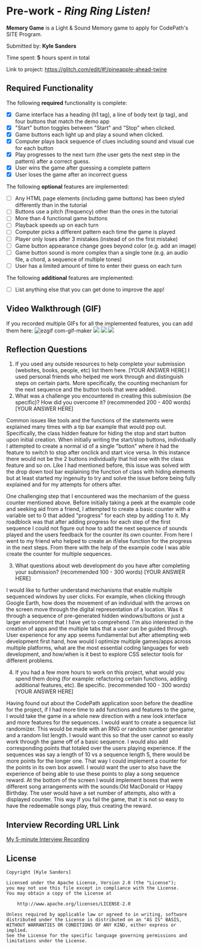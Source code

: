# Pre-work - *Ring Ring Listen!*

**Memory Game** is a Light & Sound Memory game to apply for CodePath's SITE Program. 

Submitted by: **Kyle Sanders**

Time spent: **5** hours spent in total

Link to project: https://glitch.com/edit/#!/pineapple-ahead-twine

## Required Functionality

The following **required** functionality is complete:

* [x] Game interface has a heading (h1 tag), a line of body text (p tag), and four buttons that match the demo app
* [x] "Start" button toggles between "Start" and "Stop" when clicked. 
* [x] Game buttons each light up and play a sound when clicked. 
* [x] Computer plays back sequence of clues including sound and visual cue for each button
* [x] Play progresses to the next turn (the user gets the next step in the pattern) after a correct guess. 
* [x] User wins the game after guessing a complete pattern
* [x] User loses the game after an incorrect guess

The following **optional** features are implemented:

* [ ] Any HTML page elements (including game buttons) has been styled differently than in the tutorial
* [ ] Buttons use a pitch (frequency) other than the ones in the tutorial
* [ ] More than 4 functional game buttons
* [ ] Playback speeds up on each turn
* [ ] Computer picks a different pattern each time the game is played
* [ ] Player only loses after 3 mistakes (instead of on the first mistake)
* [ ] Game button appearance change goes beyond color (e.g. add an image)
* [ ] Game button sound is more complex than a single tone (e.g. an audio file, a chord, a sequence of multiple tones)
* [ ] User has a limited amount of time to enter their guess on each turn

The following **additional** features are implemented:

- [ ] List anything else that you can get done to improve the app!

## Video Walkthrough (GIF)

If you recorded multiple GIFs for all the implemented features, you can add them here:
![ezgif com-gif-maker](https://user-images.githubusercontent.com/91567348/160967718-b2e3a9ff-74d3-49cb-8460-3879f7112103.gif)
![](gif2-link-here)
![](gif3-link-here)
![](gif4-link-here)

## Reflection Questions
1. If you used any outside resources to help complete your submission (websites, books, people, etc) list them here. 
[YOUR ANSWER HERE]
I used personal friends who helped me work through and distinguish steps on certain parts. More specifically, the counting mechanism for the next sequence and the button tools that were added.
2. What was a challenge you encountered in creating this submission (be specific)? How did you overcome it? (recommended 200 - 400 words) 
[YOUR ANSWER HERE]

Common issues like tools and the functions of the statements were explained many times with a tip bar example that would pop out. Specifically, the class hidden feature for hiding the stop and start button upon initial creation. When initially writing the start/stop buttons, individually I attempted to create a normal id of a single "button" where it had the feature to switch to stop after onclick and start vice versa. In this instance there would not be the 2 buttons individually that hid one with the class feature and so on. Like I had mentioned before, this issue was solved with the drop down tool bar explaining the function of class with hiding elements but at least started my ingenuity to try and solve the issue before being fully explained and for my attempts for others after.

One challenging step that I encountered was the mechanism of the guess counter mentioned above. Before initially taking a peek at the example code and seeking aid from a friend, I attempted to create a basic counter with a variable set to 0 that added "progress" for each step by adding 1 to it. My roadblock was that after adding progress for each step of the first sequence I could not figure out how to add the next sequence of sounds played and the users feedback for the counter its own counter. From here I went to  my friend who helped to create an if/else function for the progress in the next steps. From there with the help of the example code I was able create the counter for multiple sequences. 

3. What questions about web development do you have after completing your submission? (recommended 100 - 300 words) 
[YOUR ANSWER HERE]

I would like to further understand mechanisms that enable multiple sequenced windows by user clicks. For example, when clicking through Google Earth, how does the movement of an individual with the arrows on the screen move through the digital representation of a location. Was it through a sequence of pre-generated hidden windows/buttons or just a larger environment that I have yet to comprehend. I'm also interested in the creation of apps and the multiple tabs that a user can be guided through. User experience for any app seems fundamental but after attempting web development first hand, how would I optimize multiple games/apps across multiple platforms, what are the most essential coding languages for web development, and how/when is it best to explore CSS selector tools for different problems.

4. If you had a few more hours to work on this project, what would you spend them doing (for example: refactoring certain functions, adding additional features, etc). Be specific. (recommended 100 - 300 words) 
[YOUR ANSWER HERE]

Having found out about the CodePath application soon before the deadline for the project, if I had more time to add functions and features to the game, I would take the game in a whole new direction with a new look interface and more features for the sequences. I would want to create a sequence list randomizer. This would be made with an RNG or random number generator and a random list length. I would want this so that the user cannot so easily work through the game off of a basic sequence. I would also add corresponding points that totaled over the users playing experience. If the sequences was say a length of 10 vs a sequence length 5, there would be more points for the longer one. That way I could implement a counter for the points in its own box aswell. I would want the user to also have the experience of being able to use these points to play a song sequence reward. At the bottom of the screen I would implement boxes that were different song arrangements with the sounds:Old MacDonald or Happy Birthday. The user would have a set number of attempts, also with a displayed counter. This way if you fail the game, that it is not so easy to have the redeemable songs play, thus creating the reward.



## Interview Recording URL Link

[My 5-minute Interview Recording](your-link-here)


## License

    Copyright [Kyle Sanders]

    Licensed under the Apache License, Version 2.0 (the "License");
    you may not use this file except in compliance with the License.
    You may obtain a copy of the License at

        http://www.apache.org/licenses/LICENSE-2.0

    Unless required by applicable law or agreed to in writing, software
    distributed under the License is distributed on an "AS IS" BASIS,
    WITHOUT WARRANTIES OR CONDITIONS OF ANY KIND, either express or implied.
    See the License for the specific language governing permissions and
    limitations under the License.
